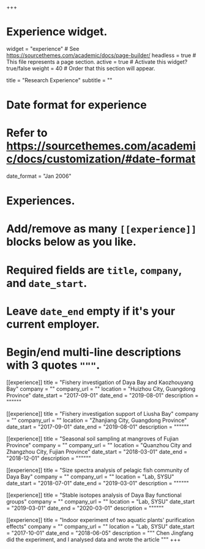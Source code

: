 +++
# Experience widget.
widget = "experience"  # See https://sourcethemes.com/academic/docs/page-builder/
headless = true  # This file represents a page section.
active = true  # Activate this widget? true/false
weight = 40  # Order that this section will appear.

title = "Research Experience"
subtitle = ""

# Date format for experience
#   Refer to https://sourcethemes.com/academic/docs/customization/#date-format
date_format = "Jan 2006"

# Experiences.
#   Add/remove as many `[[experience]]` blocks below as you like.
#   Required fields are `title`, `company`, and `date_start`.
#   Leave `date_end` empty if it's your current employer.
#   Begin/end multi-line descriptions with 3 quotes `"""`.
[[experience]]
  title = "Fishery investigation of Daya Bay and Kaozhouyang Bay"
  company = ""
  company_url = ""
  location = "Huizhou City, Guangdong Province"
  date_start = "2017-09-01"
  date_end = "2019-08-01"
  description = """"""

[[experience]]
  title = "Fishery investigation support of Liusha Bay"
  company = ""
  company_url = ""
  location = "Zhanjiang City, Guangdong Province"
  date_start = "2017-09-01"
  date_end = "2019-08-01"
  description = """"""

[[experience]]
  title = "Seasonal soil sampling at mangroves of Fujian Province"
  company = ""
  company_url = ""
  location = "Quanzhou City and Zhangzhou City, Fujian Province"
  date_start = "2018-03-01"
  date_end = "2018-12-01"
  description = """"""

[[experience]]
  title = "Size spectra analysis of pelagic fish community of Daya Bay"
  company = ""
  company_url = ""
  location = "Lab, SYSU"
  date_start = "2018-07-01"
  date_end = "2019-03-01"
  description = """"""

[[experience]]
  title = "Stable isotopes analysis of Daya Bay functional groups"
  company = ""
  company_url = ""
  location = "Lab, SYSU"
  date_start = "2019-03-01"
  date_end = "2020-03-01"
  description = """"""

[[experience]]
  title = "Indoor experiment of two aquatic plants' purification effects"
  company = ""
  company_url = ""
  location = "Lab, SYSU"
  date_start = "2017-10-01"
  date_end = "2018-06-05"
  description = """
  Chen Jingfang did the experiment, and I analysed data and wrote the article
  """
+++
